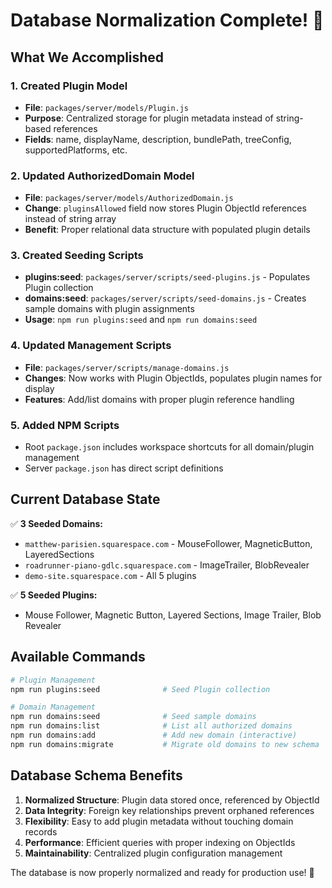 # Database Normalization Complete! 🎉

## What We Accomplished

### 1. **Created Plugin Model** 
- **File**: `packages/server/models/Plugin.js`
- **Purpose**: Centralized storage for plugin metadata instead of string-based references
- **Fields**: name, displayName, description, bundlePath, treeConfig, supportedPlatforms, etc.

### 2. **Updated AuthorizedDomain Model**
- **File**: `packages/server/models/AuthorizedDomain.js` 
- **Change**: `pluginsAllowed` field now stores Plugin ObjectId references instead of string array
- **Benefit**: Proper relational data structure with populated plugin details

### 3. **Created Seeding Scripts**
- **plugins:seed**: `packages/server/scripts/seed-plugins.js` - Populates Plugin collection
- **domains:seed**: `packages/server/scripts/seed-domains.js` - Creates sample domains with plugin assignments
- **Usage**: `npm run plugins:seed` and `npm run domains:seed`

### 4. **Updated Management Scripts**
- **File**: `packages/server/scripts/manage-domains.js`
- **Changes**: Now works with Plugin ObjectIds, populates plugin names for display
- **Features**: Add/list domains with proper plugin reference handling

### 5. **Added NPM Scripts**
- Root `package.json` includes workspace shortcuts for all domain/plugin management
- Server `package.json` has direct script definitions

## Current Database State

✅ **3 Seeded Domains:**
- `matthew-parisien.squarespace.com` - MouseFollower, MagneticButton, LayeredSections  
- `roadrunner-piano-gdlc.squarespace.com` - ImageTrailer, BlobRevealer
- `demo-site.squarespace.com` - All 5 plugins

✅ **5 Seeded Plugins:**
- Mouse Follower, Magnetic Button, Layered Sections, Image Trailer, Blob Revealer

## Available Commands

```bash
# Plugin Management
npm run plugins:seed              # Seed Plugin collection

# Domain Management  
npm run domains:seed              # Seed sample domains
npm run domains:list              # List all authorized domains
npm run domains:add               # Add new domain (interactive)
npm run domains:migrate           # Migrate old domains to new schema
```

## Database Schema Benefits

1. **Normalized Structure**: Plugin data stored once, referenced by ObjectId
2. **Data Integrity**: Foreign key relationships prevent orphaned references
3. **Flexibility**: Easy to add plugin metadata without touching domain records
4. **Performance**: Efficient queries with proper indexing on ObjectIds
5. **Maintainability**: Centralized plugin configuration management

The database is now properly normalized and ready for production use! 🚀
